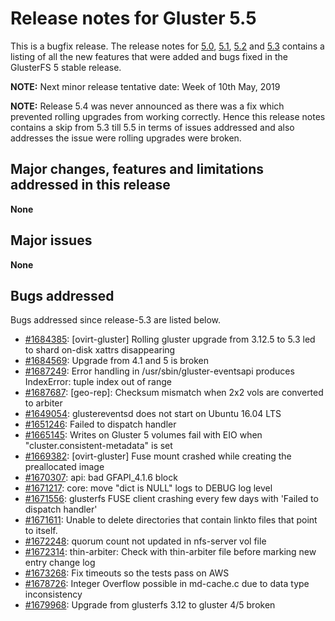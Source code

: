 # Release notes for Gluster 5.5

This is a bugfix release. The release notes for [5.0](5.0.md), [5.1](5.1.md), [5.2](5.2.md) and [5.3](5.3.md) contains
a listing of all the new features that were added and bugs fixed in the
GlusterFS 5 stable release.

**NOTE:** Next minor release tentative date: Week of 10th May, 2019

**NOTE:** Release 5.4 was never announced as there was a fix which prevented
rolling upgrades from working correctly. Hence this release notes contains a
skip from 5.3 till 5.5 in terms of issues addressed and also addresses the
issue were rolling upgrades were broken.

## Major changes, features and limitations addressed in this release

**None**

## Major issues

**None**

## Bugs addressed

Bugs addressed since release-5.3 are listed below.

- [#1684385](https://bugzilla.redhat.com/1684385): [ovirt-gluster] Rolling gluster upgrade from 3.12.5 to 5.3 led to shard on-disk xattrs disappearing
- [#1684569](https://bugzilla.redhat.com/1684569): Upgrade from 4.1 and 5 is broken
- [#1687249](https://bugzilla.redhat.com/1687249): Error handling in /usr/sbin/gluster-eventsapi produces IndexError: tuple index out of range
- [#1687687](https://bugzilla.redhat.com/1687687): [geo-rep]: Checksum mismatch when 2x2 vols are converted to arbiter
- [#1649054](https://bugzilla.redhat.com/1649054): glustereventsd does not start on Ubuntu 16.04 LTS
- [#1651246](https://bugzilla.redhat.com/1651246): Failed to dispatch handler
- [#1665145](https://bugzilla.redhat.com/1665145): Writes on Gluster 5 volumes fail with EIO when "cluster.consistent-metadata" is set
- [#1669382](https://bugzilla.redhat.com/1669382): [ovirt-gluster] Fuse mount crashed while creating the preallocated image
- [#1670307](https://bugzilla.redhat.com/1670307): api: bad GFAPI_4.1.6 block
- [#1671217](https://bugzilla.redhat.com/1671217): core: move "dict is NULL" logs to DEBUG log level
- [#1671556](https://bugzilla.redhat.com/1671556): glusterfs FUSE client crashing every few days with 'Failed to dispatch handler'
- [#1671611](https://bugzilla.redhat.com/1671611): Unable to delete directories that contain linkto files that point to itself.
- [#1672248](https://bugzilla.redhat.com/1672248): quorum count not updated in nfs-server vol file
- [#1672314](https://bugzilla.redhat.com/1672314): thin-arbiter: Check with  thin-arbiter file before marking new entry change log
- [#1673268](https://bugzilla.redhat.com/1673268): Fix timeouts so the tests pass on AWS
- [#1678726](https://bugzilla.redhat.com/1678726): Integer Overflow possible in md-cache.c due to data type inconsistency
- [#1679968](https://bugzilla.redhat.com/1679968): Upgrade from glusterfs 3.12 to gluster 4/5 broken
